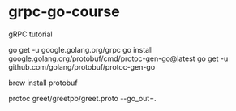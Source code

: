 # grpc-go-course
gRPC tutorial


go get -u google.golang.org/grpc
go install google.golang.org/protobuf/cmd/protoc-gen-go@latest
go get -u github.com/golang/protobuf/protoc-gen-go

brew install protobuf

protoc greet/greetpb/greet.proto --go_out=.             


